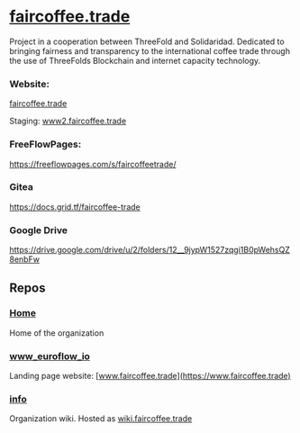 # [faircoffee.trade](http://faircoffee.trade)

Project in a cooperation between ThreeFold and Solidaridad. 
Dedicated to bringing fairness and transparency to the international coffee trade through the use of ThreeFolds Blockchain and internet capacity technology. 

### Website:

[faircoffee.trade](http://faircoffee.trade)

Staging: [www2.faircoffee.trade](https://www2.faircoffee.trade/)

### FreeFlowPages: 
https://freeflowpages.com/s/faircoffeetrade/

### Gitea
https://docs.grid.tf/faircoffee-trade

### Google Drive
https://drive.google.com/drive/u/2/folders/12__9jypW1527zqgi1B0pWehsQZ8enbFw

## Repos

### [Home](https://github.com/faircoffee-trade/home)
Home of the organization

### [www_euroflow_io](https://github.com/faircoffee-trade/www_faircoffe_trade)
Landing page website: [www.faircoffee.trade](https://www.faircoffee.trade) 

### [info](https://github.com/faircoffee-trade/info)
Organization wiki. Hosted as [wiki.faircoffee.trade](http://wiki.faircoffee.trade/)

